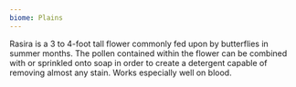 ```yaml
---
biome: Plains
---
```

Rasira is a 3 to 4-foot tall flower commonly fed upon by butterflies in summer months. The pollen contained within the flower can be combined with or sprinkled onto soap in order to create a detergent capable of removing almost any stain. Works especially well on blood. 

